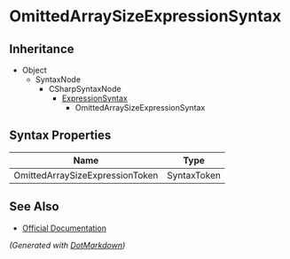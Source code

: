 # OmittedArraySizeExpressionSyntax

## Inheritance

* Object
  * SyntaxNode
    * CSharpSyntaxNode
      * [ExpressionSyntax](ExpressionSyntax.md)
        * OmittedArraySizeExpressionSyntax

## Syntax Properties

| Name                            | Type        |
| ------------------------------- | ----------- |
| OmittedArraySizeExpressionToken | SyntaxToken |

## See Also

* [Official Documentation](https://docs.microsoft.com/en-us/dotnet/api/microsoft.codeanalysis.csharp.syntax.omittedarraysizeexpressionsyntax)


*\(Generated with [DotMarkdown](http://github.com/JosefPihrt/DotMarkdown)\)*